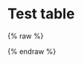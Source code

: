 # Test table

{% raw %}
<div id="diplay_description"> </div>
{% endraw %}

<script>
$(document).ready(function() {
  hu = window.location.search.substring(1);
  searchfor = hu.split("=");
  if( searchfor[0]=="action" ) {
      fetch("./syntax.0.json")
        .then(response => {
        if (!response.ok) {
          throw new Error('Network response was not ok');
        }
        return response.json();
        })
        .then(data => document.getElementById("diplay_description").innerHTML = "<b>Showing lessons that use </br></br>" + searchfor[1] + " (action) " + data[ searchfor[1] ]["description"] + "</b>" )
      //document.getElementById("diplay_description").innerHTML = "<b>Showing lessons that use </br></br>" + searchfor[1] + " (action) " + "</b>";
  }  
});
</script>
